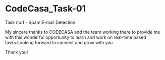 # CodeCasa_Task-01
Task no:1 - Spam E-mail Detection

My sincere thanks to CODECASA and the team working there to provide me with this wonderful opportunity to learn and work on real-time based tasks.Looking forward to connect and grow with you.

Thank you!
